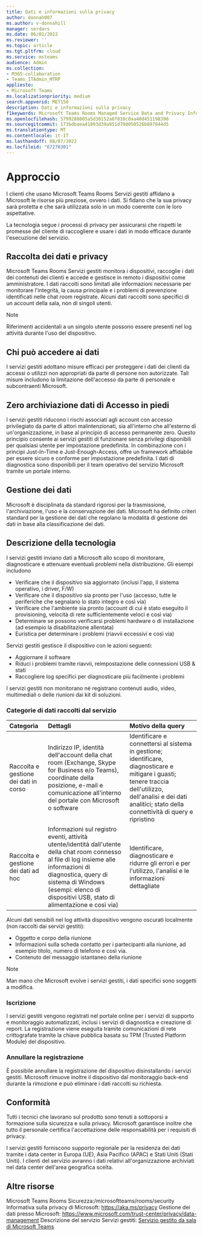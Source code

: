 ```yaml
---
title: Dati e informazioni sulla privacy
author: donnah007
ms.author: v-donnahill
manager: serdars
ms.date: 06/01/2022
ms.reviewer: ''
ms.topic: article
ms.tgt.pltfrm: cloud
ms.service: msteams
audience: Admin
ms.collection:
- M365-collaboration
- Teams_ITAdmin_MTRP
appliesto:
- Microsoft Teams
ms.localizationpriority: medium
search.appverid: MET150
description: Dati e informazioni sulla privacy
f1keywords: Microsoft Teams Rooms Managed Service Data and Privacy Information
ms.openlocfilehash: 5799288005a5d30152a6f810c0aa40d451198390
ms.sourcegitcommit: 173bdbaea41893d39a951d79d050526b897044d5
ms.translationtype: MT
ms.contentlocale: it-IT
ms.lasthandoff: 08/07/2022
ms.locfileid: "67270301"
---
```

# <a name="approach"></a>Approccio

I clienti che usano Microsoft Teams Rooms Servizi gestiti affidano a Microsoft le risorse più preziose, ovvero i dati. Si fidano che la sua privacy sarà protetta e che sarà utilizzata solo in un modo coerente con le loro aspettative.

La tecnologia segue i processi di privacy per assicurarsi che rispetti le promesse del cliente di raccogliere e usare i dati in modo efficace durante l'esecuzione del servizio.
## <a name="data-collection-and-privacy"></a>Raccolta dei dati e privacy

 Microsoft Teams Rooms Servizi gestiti monitora i dispositivi, raccoglie i dati dei contenuti dei clienti e accede e gestisce in remoto i dispositivi come amministratore. I dati raccolti sono limitati alle informazioni necessarie per monitorare l'integrità, la causa principale e i problemi di prevenzione identificati nelle chat room registrate. Alcuni dati raccolti sono specifici di un account della sala, non di singoli utenti.

> [!Note]
> Riferimenti accidentali a un singolo utente possono essere presenti nel log attività durante l'uso del dispositivo.

## <a name="who-can-access-data"></a>Chi può accedere ai dati

I servizi gestiti adottano misure efficaci per proteggere i dati dei clienti da accessi o utilizzi non appropriati da parte di persone non autorizzate. Tali misure includono la limitazione dell'accesso da parte di personale e subcontraenti Microsoft.

## <a name="zero-standing-access-data-storage"></a>Zero archiviazione dati di Accesso in piedi

I servizi gestiti riducono i rischi associati agli account con accesso privilegiato da parte di attori malintenzionati, sia all'interno che all'esterno di un'organizzazione, in base al principio di accesso permanente zero. Questo principio consente ai servizi gestiti di funzionare senza privilegi disponibili per qualsiasi utente per impostazione predefinita. In combinazione con i principi Just-In-Time e Just-Enough-Access, offre un framework affidabile per essere sicuro e conforme per impostazione predefinita. I dati di diagnostica sono disponibili per il team operativo del servizio Microsoft tramite un portale interno.

## <a name="data-handling"></a>Gestione dei dati

Microsoft è disciplinata da standard rigorosi per la trasmissione, l'archiviazione, l'uso e la conservazione dei dati. Microsoft ha definito criteri standard per la gestione dei dati che regolano la modalità di gestione dei dati in base alla classificazione dei dati.



## <a name="technology-description"></a>Descrizione della tecnologia

I servizi gestiti inviano dati a Microsoft allo scopo di monitorare, diagnosticare e attenuare eventuali problemi nella distribuzione. Gli esempi includono

- Verificare che il dispositivo sia aggiornato (inclusi l'app, il sistema operativo, i driver, F/W)
- Verificare che il dispositivo sia pronto per l'uso (accesso, tutte le periferiche che segnalano lo stato integro e così via)
- Verificare che l'ambiente sia pronto (account di cui è stato eseguito il provisioning, velocità di rete sufficientemente veloci e così via)
- Determinare se possono verificarsi problemi hardware o di installazione (ad esempio la disabilitazione allentata)
- Euristica per determinare i problemi (riavvii eccessivi e così via)

Servizi gestiti gestisce il dispositivo con le azioni seguenti:

- Aggiornare il software
- Riduci i problemi tramite riavvii, reimpostazione delle connessioni USB & stati
- Raccogliere log specifici per diagnosticare più facilmente i problemi

I servizi gestiti non monitorano né registrano contenuti audio, video, multimediali o delle riunioni dai kit di soluzioni.

### <a name="service-collected-data-categories"></a>Categorie di dati raccolti dal servizio
 
|Categoria|Dettagli|Motivo della query|
| :- | :- | :- |
|Raccolta e gestione dei dati in corso|Indirizzo IP, identità dell'account della chat room (Exchange, Skype for Business e/o Teams), coordinate della posizione, e-mail e comunicazione all'interno del portale con Microsoft o software|Identificare e connettersi al sistema in gestione; identificare, diagnosticare e mitigare i guasti; tenere traccia dell'utilizzo, dell'analisi e dei dati analitici; stato della connettività di query e ripristino|
|Raccolta e gestione dei dati ad hoc|Informazioni sul registro eventi, attività utente/identità dall'utente della chat room connesso al file di log insieme alle informazioni di diagnostica, query di sistema di Windows (esempi: elenco di dispositivi USB, stato di alimentazione e così via)|Identificare, diagnosticare e ridurre gli errori e per l'utilizzo, l'analisi e le informazioni dettagliate|

Alcuni dati sensibili nel log attività dispositivo vengono oscurati localmente (non raccolti dai servizi gestiti):

- Oggetto e corpo della riunione
- Informazioni sulla scheda contatto per i partecipanti alla riunione, ad esempio titolo, numero di telefono e così via.
- Contenuto del messaggio istantaneo della riunione

> [!NOTE]
> Man mano che Microsoft evolve i servizi gestiti, i dati specifici sono soggetti a modifica.

### <a name="enrollment"></a>Iscrizione

I servizi gestiti vengono registrati nel portale online per i servizi di supporto e monitoraggio automatizzati, inclusi i servizi di diagnostica e creazione di report. La registrazione viene eseguita tramite comunicazioni di rete crittografate tramite la chiave pubblica basata su TPM (Trusted Platform Module) del dispositivo.

### <a name="unenrollment"></a>Annullare la registrazione

È possibile annullare la registrazione del dispositivo disinstallando i servizi gestiti. Microsoft rimuove inoltre il dispositivo dal monitoraggio back-end durante la rimozione e può eliminare i dati raccolti su richiesta.
## <a name="compliance"></a>Conformità

Tutti i tecnici che lavorano sul prodotto sono tenuti a sottoporsi a formazione sulla sicurezza e sulla privacy. Microsoft garantisce inoltre che tutto il personale certifica l'accettazione delle responsabilità per i requisiti di privacy.

I servizi gestiti forniscono supporto regionale per la residenza dei dati tramite i data center in Europa (UE), Asia Pacifico (APAC) e Stati Uniti (Stati Uniti). I clienti del servizio avranno i dati relativi all'organizzazione archiviati nel data center dell'area geografica scelta.

## <a name="more-resources"></a>Altre risorse

Microsoft Teams Rooms Sicurezza:/microsoftteams/rooms/security Informativa sulla privacy di Microsoft: https://aka.ms/privacy Gestione dei dati presso Microsoft: https://www.microsoft.com/trust-center/privacy/data-management Descrizione del servizio Servizi gestiti: [Servizio gestito da sala di Microsoft Teams](microsoft-teams-rooms-premium.md)
